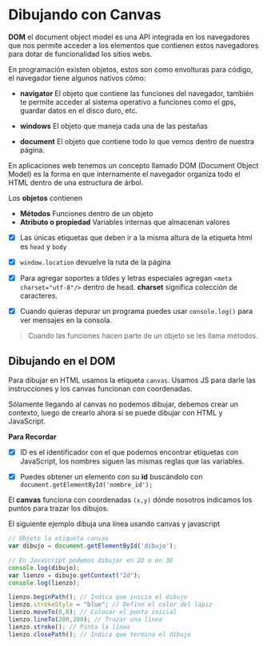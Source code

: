 # Dibujando con Canvas

**DOM** el document object model es una API integrada en los navegadores que nos permite acceder a los elementos que contienen estos navegadores para dotar de funcionalidad los sitios webs.

En programación existen objetos, estos son como envolturas para código, el navegador tiene algunos nativos cómo:

- **navigator** El objeto que contiene las funciones del navegador, también te permite acceder al sistema operativo a funciones como el gps, guardar datos en el disco duro, etc.

- **windows** El objeto que maneja cada una de las pestañas

- **document** El objeto que contiene todo lo que vemos dentro de nuestra página.


En aplicaciones web tenemos un concepto llamado DOM (Document Object Model) es la forma en que internamente el navegador organiza todo el HTML dentro de una  estructura de árbol.

Los **objetos** contienen
- **Métodos** Funciones dentro de un objeto
- **Atributo o propiedad** Variables internas que almacenan valores

- [x] Las únicas etiquetas que deben ir a la misma altura de la etiqueta html es `head` y `body`
- [x] `window.location` devuelve la ruta de la página
- [x] Para agregar soportes a tildes y letras especiales agregan `<meta charset="utf-8"/>` dentro de head. **charset** significa colección de caracteres.
- [x] Cuando quieras depurar un programa puedes usar `console.log()` para ver mensajes en la consola.


> Cuando las funciones hacen parte de un objeto se les llama métodos.


## Dibujando en el DOM

Para dibujar en HTML usamos la etiqueta `canvas`. Usamos JS para darle las instrucciones y los canvas funcionan con coordenadas.

Sólamente llegando al canvas no podemos dibujar, debemos crear un contexto, luego de crearlo ahora sí se puede dibujar con HTML y JavaScript.

**Para Recordar**

- [x] ID es el identificador con el que podemos encontrar etiquetas con JavaScript, los nombres siguen las mismas reglas que las variables.

- [x] Puedes obtener un elemento con su **id** buscándolo con `document.getElementById('nombre_id');`


El **canvas** funciona con coordenadas `(x,y)` dónde nosotros indicamos los puntos para trazar los dibujos.

El siguiente ejemplo dibuja una línea usando canvas y javascript
```js
// Objeto la etiqueta canvas
var dibujo = document.getElementById('dibujo');

// En Javascript podemos dibujar en 2D o en 3D
console.log(dibujo);
var lienzo = dibujo.getContext("2d");
console.log(lienzo);

lienzo.beginPath(); // Indica que inicia el dibujo
lienzo.strokeStyle = "blue"; // Define el color del lápiz
lienzo.moveTo(0,0); // Colocar el punto inicial
lienzo.lineTo(200,200); // Trazar una línea
lienzo.stroke(); // Pinta la línea
lienzo.closePath(); // Indica que termina el dibujo
```
